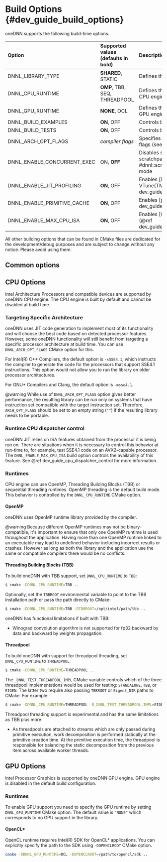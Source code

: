 Build Options {#dev_guide_build_options}
====================================

oneDNN supports the following build-time options.

| Option                      | Supported values (defaults in bold) | Description
| :---                        | :---                                | :---
| DNNL_LIBRARY_TYPE           | **SHARED**, STATIC                  | Defines the resulting library type
| DNNL_CPU_RUNTIME            | **OMP**, TBB, SEQ, THREADPOOL       | Defines the threading runtime for CPU engines
| DNNL_GPU_RUNTIME            | **NONE**, OCL                       | Defines the offload runtime for GPU engines
| DNNL_BUILD_EXAMPLES         | **ON**, OFF                         | Controls building the examples
| DNNL_BUILD_TESTS            | **ON**, OFF                         | Controls building the tests
| DNNL_ARCH_OPT_FLAGS         | *compiler flags*                    | Specifies compiler optimization flags (see warning note below)
| DNNL_ENABLE_CONCURRENT_EXEC | ON, **OFF**                         | Disables sharing a common scratchpad between primitives in #dnnl::scratchpad_mode::library mode
| DNNL_ENABLE_JIT_PROFILING   | **ON**, OFF                         | Enables [integration with Intel(R) VTune(TM) Amplifier](@ref dev_guide_profilers)
| DNNL_ENABLE_PRIMITIVE_CACHE | **ON**, OFF                         | Enables [primitive cache](@ref dev_guide_primitive_cache)
| DNNL_ENABLE_MAX_CPU_ISA     | **ON**, OFF                         | Enables [CPU dispatcher controls](@ref dev_guide_cpu_dispatcher_control)

All other building options that can be found in CMake files are dedicated for
the development/debug purposes and are subject to change without any notice.
Please avoid using them.

## Common options

## CPU Options
Intel Architecture Processors and compatible devices are supported by
oneDNN CPU engine. The CPU engine is built by default and cannot
be disabled at build time.

### Targeting Specific Architecture
oneDNN uses JIT code generation to implement most of its functionality
and will choose the best code based on detected processor features. However,
some oneDNN functionality will still benefit from targeting a specific
processor architecture at build time. You can use `DNNL_ARCH_OPT_FLAGS` CMake
option for this.

For Intel(R) C++ Compilers, the default option is `-xSSE4.1`, which instructs
the compiler to generate the code for the processors that support SSE4.1
instructions. This option would not allow you to run the library on
older processor architectures.

For GNU\* Compilers and Clang, the default option is `-msse4.1`.

@warning
While use of `DNNL_ARCH_OPT_FLAGS` option gives better performance, the
resulting library can be run only on systems that have instruction set
compatible with the target instruction set. Therefore, `ARCH_OPT_FLAGS`
should be set to an empty string (`""`) if the resulting library needs to be
portable.

### Runtime CPU dispatcher control
oneDNN JIT relies on ISA features obtained from the processor it is being run
on.  There are situations when it is necessary to control this behavior at
run-time to, for example, test SSE4.1 code on an AVX2-capable processor. The
`DNNL_ENABLE_MAX_CPU_ISA` build option controls the availability of this
feature. See @ref dev_guide_cpu_dispatcher_control for more information.

### Runtimes
CPU engine can use OpenMP, Threading Building Blocks (TBB) or sequential
threading runtimes. OpenMP threading is the default build mode. This behavior
is controlled by the `DNNL_CPU_RUNTIME` CMake option.

#### OpenMP
oneDNN uses OpenMP runtime library provided by the compiler.

@warning
Because different OpenMP runtimes may not be binary-compatible, it's important
to ensure that only one OpenMP runtime is used throughout the application.
Having more than one OpenMP runtime linked to an executable may lead to
undefined behavior including incorrect results or crashes. However as long as
both the library and the application use the same or compatible compilers there
would be no conflicts.

#### Threading Building Blocks (TBB)
To build oneDNN with TBB support, set `DNNL_CPU_RUNTIME` to `TBB`:

~~~sh
$ cmake -DDNNL_CPU_RUNTIME=TBB ..
~~~

Optionally, set the `TBBROOT` environmental variable to point to the TBB
installation path or pass the path directly to CMake:

~~~sh
$ cmake -DDNNL_CPU_RUNTIME=TBB -DTBBROOT=/opt/intel/path/tbb ..
~~~

oneDNN has functional limitations if built with TBB:
* Winograd convolution algorithm is not supported for fp32 backward
  by data and backward by weights propagation.

#### Threadpool
To build oneDNN with support for threadpool threading, set `DNNL_CPU_RUNTIME` to
`THREADPOOL`

~~~sh
$ cmake -DDNNL_CPU_RUNTIME=THREADPOOL ..
~~~

The `_DNNL_TEST_THREADPOOL_IMPL` CMake variable controls which of the three
threadpool implementations would be used for testing: `STANDALONE`, `TBB`, or
`EIGEN`. The latter two require also passing `TBBROOT` or `Eigen3_DIR` paths
to CMake. For example:

~~~sh
$ cmake -DDNNL_CPU_RUNTIME=THREADPOOL -D_DNNL_TEST_THREADPOOL_IMPL=EIGEN -DEigen3_DIR=/path/to/eigen/share/eigen3/cmake ..
~~~

Threadpool threading support is experimental and has the same limitations as
TBB plus more:
* As threadpools are attached to streams which are only passed during
  primitive execution, work decomposition is performed statically at the
  primitive creation time. At the primitive execution time, the threadpool is
  responsible for balancing the static decomposition from the previous item
  across available worker threads.

## GPU Options
Intel Processor Graphics is supported by oneDNN GPU engine. GPU engine
is disabled in the default build configuration.

### Runtimes
To enable GPU support you need to specify the GPU runtime by setting
`DNNL_GPU_RUNTIME` CMake option. The default value is `"NONE"` which
corresponds to no GPU support in the library.

#### OpenCL\*
OpenCL runtime requires Intel(R) SDK for OpenCL\* applications. You can
explicitly specify the path to the SDK using `-DOPENCLROOT` CMake option.

~~~sh
cmake -DDNNL_GPU_RUNTIME=OCL -DOPENCLROOT=/path/to/opencl/sdk ..
~~~
